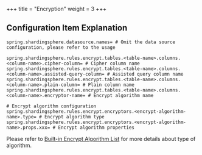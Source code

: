 +++
title = "Encryption"
weight = 3
+++

## Configuration Item Explanation

```properties
spring.shardingsphere.datasource.names= # Omit the data source configuration, please refer to the usage

spring.shardingsphere.rules.encrypt.tables.<table-name>.columns.<column-name>.cipher-column= # Cipher column name
spring.shardingsphere.rules.encrypt.tables.<table-name>.columns.<column-name>.assisted-query-column= # Assisted query column name
spring.shardingsphere.rules.encrypt.tables.<table-name>.columns.<column-name>.plain-column= # Plain column name
spring.shardingsphere.rules.encrypt.tables.<table-name>.columns.<column-name>.encryptor-name= # Encrypt algorithm name

# Encrypt algorithm configuration
spring.shardingsphere.rules.encrypt.encryptors.<encrypt-algorithm-name>.type= # Encrypt algorithm type
spring.shardingsphere.rules.encrypt.encryptors.<encrypt-algorithm-name>.props.xxx= # Encrypt algorithm properties
```

Please refer to [Built-in Encrypt Algorithm List](/en/user-manual/shardingsphere-jdbc/configuration/built-in-algorithm/encrypt) for more details about type of algorithm.
